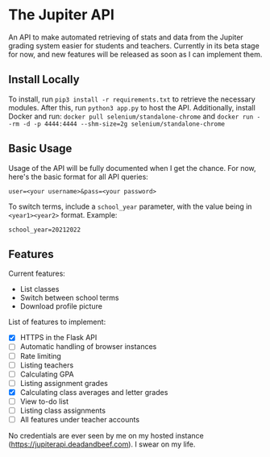 # The Jupiter API
An API to make automated retrieving of stats and data from the Jupiter grading system easier for students and teachers. Currently in its beta stage for now, and new features will be released as soon as I can implement them.

## Install Locally
To install, run `pip3 install -r requirements.txt` to retrieve the necessary modules. After this, run `python3 app.py` to host the API.
Additionally, install Docker and run: `docker pull selenium/standalone-chrome` and `docker run --rm -d -p 4444:4444 --shm-size=2g selenium/standalone-chrome`

## Basic Usage
Usage of the API will be fully documented when I get the chance. For now, here's the basic format for all API queries:
```
user=<your username>&pass=<your password>
```
To switch terms, include a `school_year` parameter, with the value being in `<year1><year2>` format.
Example:
```
school_year=20212022
```
## Features
Current features:
- List classes
- Switch between school terms
- Download profile picture

List of features to implement:
- [x] HTTPS in the Flask API
- [ ] Automatic handling of browser instances
- [ ] Rate limiting
- [ ] Listing teachers
- [ ] Calculating GPA
- [ ] Listing assignment grades
- [x] Calculating class averages and letter grades
- [ ] View to-do list
- [ ] Listing class assignments
- [ ] All features under teacher accounts

No credentials are ever seen by me on my hosted instance (https://jupiterapi.deadandbeef.com). I swear on my life.
